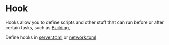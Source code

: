 # Hook

Hooks allow you to define scripts and other stuff that can run before or after certain tasks, such as [Building](../concepts/building.md), 

Define hooks in [server.toml](./server.toml.md) or [network.toml](./network.toml.md)
